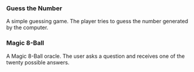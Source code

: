 ### Guess the Number
   
   A simple guessing game. The player tries to guess the number generated by the computer.
	
### Magic 8-Ball
	
   A Magic 8-Ball oracle. The user asks a question and receives one of the twenty possible answers.
